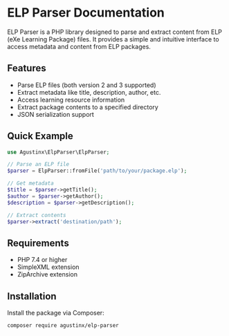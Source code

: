 # ELP Parser Documentation

ELP Parser is a PHP library designed to parse and extract content from ELP (eXe Learning Package) files. It provides a simple and intuitive interface to access metadata and content from ELP packages.

## Features

- Parse ELP files (both version 2 and 3 supported)
- Extract metadata like title, description, author, etc.
- Access learning resource information
- Extract package contents to a specified directory
- JSON serialization support

## Quick Example

```php
use Agustinx\ElpParser\ElpParser;

// Parse an ELP file
$parser = ElpParser::fromFile('path/to/your/package.elp');

// Get metadata
$title = $parser->getTitle();
$author = $parser->getAuthor();
$description = $parser->getDescription();

// Extract contents
$parser->extract('destination/path');
```

## Requirements

- PHP 7.4 or higher
- SimpleXML extension
- ZipArchive extension

## Installation

Install the package via Composer:

```bash
composer require agustinx/elp-parser
```
